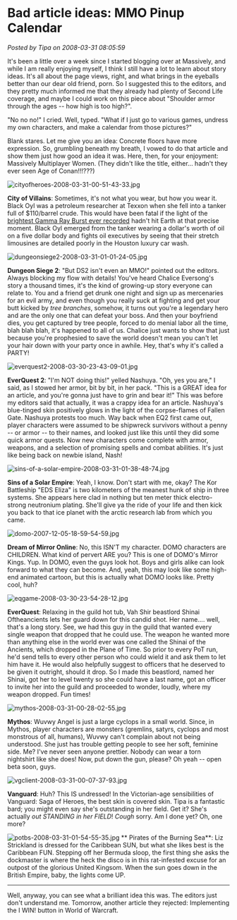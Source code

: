 # Bad article ideas: MMO Pinup Calendar

*Posted by Tipa on 2008-03-31 08:05:59*

It's been a little over a week since I started blogging over at Massively, and while I am really enjoying myself, I think I still have a lot to learn about story ideas. It's all about the page views, right, and what brings in the eyeballs better than our dear old friend, porn. So I suggested this to the editors, and they pretty much informed me that they already had plenty of Second Life coverage, and maybe I could work on this piece about "Shoulder armor through the ages -- how high is too high?".

"No no no!" I cried. Well, typed. "What if I just go to various games, undress my own characters, and make a calendar from those pictures?"

Blank stares. Let me give you an idea: Concrete floors have more expression. So, grumbling beneath my breath, I vowed to do that article and show them just how good an idea it was. Here, then, for your enjoyment: Massively Multiplayer Women. (They didn't like the title, either... hadn't they ever seen Age of Conan!!!???)

![cityofheroes-2008-03-31-00-51-43-33.jpg](../uploads/2008/03/cityofheroes-2008-03-31-00-51-43-33.jpg)

**City of Villains**: Sometimes, it's not what you wear, but how you wear it. Black Oyl was a petroleum researcher at Texxon when she fell into a tanker full of $110/barrel crude. This would have been fatal if the light of the [brightest Gamma Ray Burst ever recorded](http://www.nasa.gov/mission_pages/swift/bursts/brightest_grb.html) hadn't hit Earth at that precise moment. Black Oyl emerged from the tanker wearing a dollar's worth of oil on a five dollar body and fights oil executives by seeing that their stretch limousines are detailed poorly in the Houston luxury car wash.

![dungeonsiege2-2008-03-31-01-01-24-05.jpg](../uploads/2008/03/dungeonsiege2-2008-03-31-01-01-24-05.jpg)

**Dungeon Siege 2**: "But DS2 isn't even an MMO!" pointed out the editors. Always blocking my flow with details! You've heard Chalice Eversong's story a thousand times, it's the kind of growing-up story everyone can relate to. You and a friend get drunk one night and sign up as mercenaries for an evil army, and even though you really suck at fighting and get your butt kicked by *tree branches*, somehow, it turns out you're a legendary hero and are the only one that can defeat your boss. And then your boyfriend dies, you get captured by tree people, forced to do menial labor all the time, blah blah blah, it's happened to all of us. Chalice just wants to show that just because you're prophesied to save the world doesn't mean you can't let your hair down with your party once in awhile. Hey, that's why it's called a PARTY!

![everquest2-2008-03-30-23-43-09-01.jpg](../uploads/2008/03/everquest2-2008-03-30-23-43-09-01.jpg)

**EverQuest 2**: "I'm NOT doing this!" yelled Nashuya. "Oh, yes you are," I said, as I stowed her armor, bit by bit, in her pack. "This is a GREAT idea for an article, and you're gonna just have to grin and bear it!" This was before my editors said that actually, it was a crappy idea for an article. Nashuya's blue-tinged skin positively glows in the light of the corpse-flames of Fallen Gate. Nashuya protests too much. Way back when EQ2 first came out, player characters were assumed to be shipwreck survivors without a penny -- or armor -- to their names, and looked just like this until they did some quick armor quests. Now new characters come complete with armor, weapons, and a selection of promising spells and combat abilities. It's just like being back on newbie island, Nash!

![sins-of-a-solar-empire-2008-03-31-01-38-48-74.jpg](../uploads/2008/03/sins-of-a-solar-empire-2008-03-31-01-38-48-74.jpg)

**Sins of a Solar Empire**: Yeah, I know. Don't start with me, okay? The Kor Battleship "EDS Eliza" is two kilometers of the meanest hunk of ship in three systems. She appears here clad in nothing but ten meter thick electro-strong neutronium plating. She'll give ya the ride of your life and then kick you back to that ice planet with the arctic research lab from which you came.

![domo-2007-12-05-18-59-54-59.jpg](../uploads/2008/03/domo-2007-12-05-18-59-54-59.jpg)

**Dream of Mirror Online**: No, this ISN'T my character. DOMO characters are CHILDREN. What kind of pervert ARE you? This is one of DOMO's Mirror Kings. Yup. In DOMO, even the guys look hot. Boys and girls alike can look forward to what they can become. And, yeah, this may look like some high-end animated cartoon, but this is actually what DOMO looks like. Pretty cool, huh? 

![eqgame-2008-03-30-23-54-28-12.jpg](../uploads/2008/03/eqgame-2008-03-30-23-54-28-12.jpg)

**EverQuest**: Relaxing in the guild hot tub, Vah Shir beastlord Shinai Oftheancients lets her guard down for this candid shot. Her name.... well, that's a long story. See, we had this guy in the guild that wanted every single weapon that dropped that he could use. The weapon he wanted more than anything else in the world ever was one called the Shinai of the Ancients, which dropped in the Plane of Time. So prior to every PoT run, he'd send tells to every other person who could wield it and ask them to let him have it. He would also helpfully suggest to officers that he deserved to be given it outright, should it drop. So I made this beastlord, named her Shinai, got her to level twenty so she could have a last name, got an officer to invite her into the guild and proceeded to wonder, loudly, where my weapon dropped. Fun times!

![mythos-2008-03-31-00-28-02-55.jpg](../uploads/2008/03/mythos-2008-03-31-00-28-02-55.jpg)

**Mythos**: Wuvwy Angel is just a large cyclops in a small world. Since, in Mythos, player characters are monsters (gremlins, satyrs, cyclops and most monstrous of all, humans), Wuvwy can't complain about not being understood. She just has trouble getting people to see her soft, feminine side. Me? I've never seen anyone prettier. Nobody can wear a torn nightshirt like she does! Now, put down the gun, please? Oh yeah -- open beta soon, guys.

![vgclient-2008-03-31-00-07-37-93.jpg](../uploads/2008/03/vgclient-2008-03-31-00-07-37-93.jpg)

**Vanguard**: Huh? This IS undressed! In the Victorian-age sensibilities of Vanguard: Saga of Heroes, the best skin is covered skin. Tipa is a fantastic bard; you might even say she's outstanding in her field. Get it? She's actually *out STANDING in her FIELD*! *Cough* sorry. Am I done yet? Oh, one more?

![potbs-2008-03-31-01-54-55-35.jpg](../uploads/2008/03/potbs-2008-03-31-01-54-55-35.jpg)
**
Pirates of the Burning Sea**: Liz Strickland is dressed for the Caribbean SUN, but what she likes best is the Caribbean FUN. Stepping off her Bermuda sloop, the first thing she asks the dockmaster is where the heck the disco is in this rat-infested excuse for an outpost of the glorious United Kingsom. When the sun goes down in the British Empire, baby, the lights come UP.

---

Well, anyway, you can see what a brilliant idea this was. The editors just don't understand me. Tomorrow, another article they rejected: Implementing the I WIN! button in World of Warcraft.

